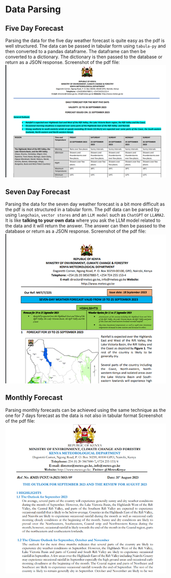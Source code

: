 # Data Parsing

## Five Day Forecast

Parsing the data for the five day weather forecast is quite easy as the pdf is well structured. The data can be passed in tabular form using `tabula-py` and then converted to a pandas dataframe. The dataframe can then be converted to a dictionary. The dictionary is then passed to the database or return as a JSON response.
Screenshot of the pdf file:
![Five Day Weather Forecast PDF Screenshot](screenshots/five_day_forecast.png)

## Seven Day Forecast

Parsing the data for the seven day weather forecast is a bit more difficult as the pdf is not structured in a tabular form. The pdf data can be parsed by using `langchain`, `vector stores` and an `LLM model` such as `ChatGPT` or `LLAMA2`. It is like **talking to your own data** where you ask the LLM model related to the data and it will return the answer. The answer can then be passed to the database or return as a JSON response.
Screenshot of the pdf file:
![Seven Day Weather Forecast PDF Screenshot](screenshots/seven_day_forecast.png)

## Monthly Forecast

Parsing monthly forecasts can be achieved using the same technique as the one for 7 days forecast as the data is not also in tabular format
Screenshot of the pdf file:
![Monthly Weather Forecast PDF Screenshot](screenshots/montly_forecast.png)
